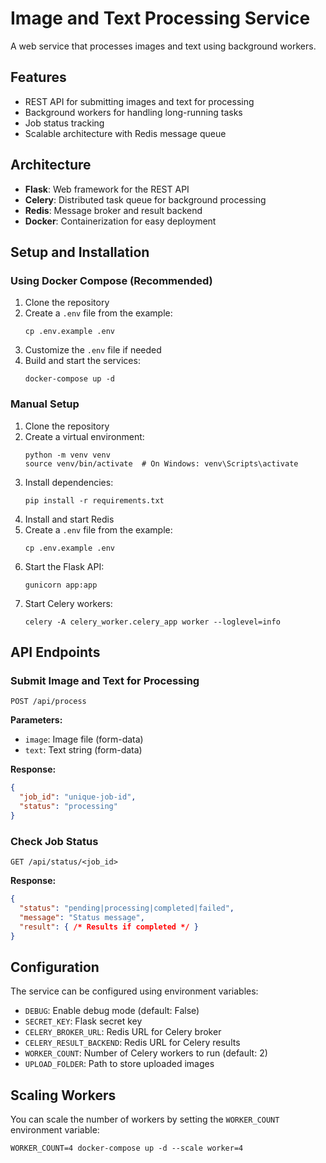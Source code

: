 # Image and Text Processing Service

A web service that processes images and text using background workers.

## Features

- REST API for submitting images and text for processing
- Background workers for handling long-running tasks
- Job status tracking
- Scalable architecture with Redis message queue

## Architecture

- **Flask**: Web framework for the REST API
- **Celery**: Distributed task queue for background processing
- **Redis**: Message broker and result backend
- **Docker**: Containerization for easy deployment

## Setup and Installation

### Using Docker Compose (Recommended)

1. Clone the repository
2. Create a `.env` file from the example:
   ```
   cp .env.example .env
   ```
3. Customize the `.env` file if needed
4. Build and start the services:
   ```
   docker-compose up -d
   ```

### Manual Setup

1. Clone the repository
2. Create a virtual environment:
   ```
   python -m venv venv
   source venv/bin/activate  # On Windows: venv\Scripts\activate
   ```
3. Install dependencies:
   ```
   pip install -r requirements.txt
   ```
4. Install and start Redis
5. Create a `.env` file from the example:
   ```
   cp .env.example .env
   ```
6. Start the Flask API:
   ```
   gunicorn app:app
   ```
7. Start Celery workers:
   ```
   celery -A celery_worker.celery_app worker --loglevel=info
   ```

## API Endpoints

### Submit Image and Text for Processing

```
POST /api/process
```

**Parameters:**
- `image`: Image file (form-data)
- `text`: Text string (form-data)

**Response:**
```json
{
  "job_id": "unique-job-id",
  "status": "processing"
}
```

### Check Job Status

```
GET /api/status/<job_id>
```

**Response:**
```json
{
  "status": "pending|processing|completed|failed",
  "message": "Status message",
  "result": { /* Results if completed */ }
}
```

## Configuration

The service can be configured using environment variables:

- `DEBUG`: Enable debug mode (default: False)
- `SECRET_KEY`: Flask secret key
- `CELERY_BROKER_URL`: Redis URL for Celery broker
- `CELERY_RESULT_BACKEND`: Redis URL for Celery results
- `WORKER_COUNT`: Number of Celery workers to run (default: 2)
- `UPLOAD_FOLDER`: Path to store uploaded images

## Scaling Workers

You can scale the number of workers by setting the `WORKER_COUNT` environment variable:

```
WORKER_COUNT=4 docker-compose up -d --scale worker=4
```